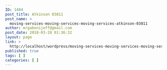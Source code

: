```yaml
---
ID: 1404
post_title: Atkinson 03811
post_name: >
  moving-services-moving-services-moving-services-atkinson-03811
author: mrgabonijeff@gmail.com
post_date: 2018-03-28 01:36:32
layout: page
link: >
  http://localhost/wordpress/moving-services-moving-services-moving-services-atkinson-03811/
published: true
tags: [ ]
categories: [ ]
---
```

